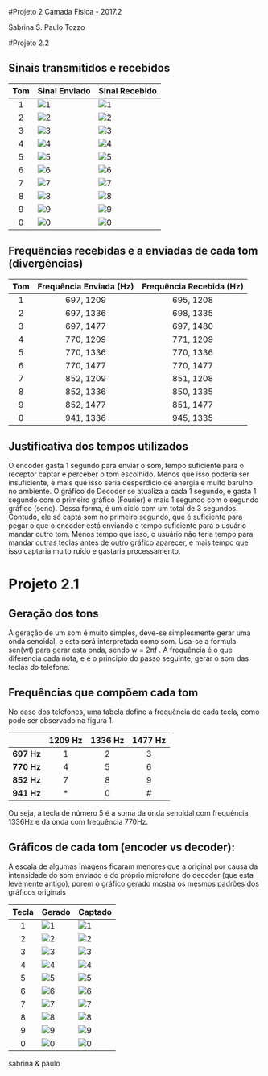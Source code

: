 ﻿#Projeto 2 Camada Física - 2017.2

Sabrina S.
Paulo Tozzo

#Projeto 2.2

## Sinais transmitidos e recebidos
| Tom   | Sinal Enviado		           |Sinal Recebido	            |
|:-----:|----------------------------------|--------------------------------|
|1      | ![1](imagem_enconder/db-1.png)   |![1](imagem_decoder/db_1.png)   |
|2      | ![2](imagem_enconder/db-2.png)   |![2](imagem_decoder/db_2.png)   |
|3      | ![3](imagem_enconder/db-3.png)   |![3](imagem_decoder/db_3.png)   |
|4      | ![4](imagem_enconder/db-4.png)   |![4](imagem_decoder/db_4.png)   |
|5      | ![5](imagem_enconder/db-5.png)   |![5](imagem_decoder/db_5.png)   |
|6      | ![6](imagem_enconder/db-6.png)   |![6](imagem_decoder/db_6.png)   |
|7      | ![7](imagem_enconder/db-7.png)   |![7](imagem_decoder/db_7.png)   |
|8      | ![8](imagem_enconder/db-8.png)   |![8](imagem_decoder/db_8.png)   |
|9      | ![9](imagem_enconder/db-9.png)   |![9](imagem_decoder/db_9.png)   | 
|0      | ![0](imagem_enconder/db.png)     |![0](imagem_decoder/db.png)     |


## Frequências recebidas e a enviadas de cada tom (divergências)

| Tom   | Frequência Enviada (Hz) |Frequência Recebida (Hz)|
|:-----:|:-----------------------:|:----------------------:|
|1      |697, 1209                |695, 1208               |
|2      |697, 1336                |698, 1335               |
|3      |697, 1477                |697, 1480               |
|4      |770, 1209                |771, 1209               |
|5      |770, 1336                |770, 1336               |
|6      |770, 1477                |770, 1477               |
|7      |852, 1209                |851, 1208               |
|8      |852, 1336                |850, 1335               |
|9      |852, 1477                |851, 1477               | 
|0      |941, 1336                |945, 1335               |


## Justificativa dos tempos utilizados
O encoder gasta 1 segundo para enviar o som, tempo suficiente para o receptor captar e perceber o tom escolhido. Menos que isso poderia ser insuficiente, e mais que isso seria desperdicio de energia e muito barulho no ambiente.
O gráfico do Decoder se atualiza a cada 1 segundo, e gasta 1 segundo com o primeiro gráfico (Fourier) e mais 1 segundo com o segundo gráfico (seno). Dessa forma, é um ciclo com um total de 3 segundos. Contudo, ele só capta som no primeiro segundo, que é suficiente para pegar o que o encoder está enviando e tempo suficiente para o usuário mandar outro tom. Menos tempo que isso, o usuário não teria tempo para mandar outras teclas antes de outro gráfico aparecer, e mais tempo que isso captaria muito ruído e gastaria processamento.

# Projeto 2.1

## Geração dos tons

A geração de um som é muito simples, deve-se simplesmente gerar uma onda senoidal, e esta será interpretada como som. 
Usa-se a formula sen(wt) para gerar esta onda, sendo w = 2πf . A frequência é o que diferencia cada nota, e é o principio do passo seguinte; gerar o som das teclas do telefone.

## Frequências que compõem cada tom

No caso dos telefones, uma tabela define a frequência de cada tecla, como pode ser observado na figura 1.

|             |1209 Hz  |1336 Hz  |1477 Hz  |
|:-----------:|:-------:|:-------:|:-------:|
|**697 Hz**   |1        |2        |3        |
|**770 Hz**   |4        |5        |6        |
|**852 Hz**   |7        |8        |9        |
|**941 Hz**   |*        |0        |#        |

Ou seja, a tecla de número 5 é a soma da onda senoidal com frequência 1336Hz e da onda com frequência 770Hz. 

## Gráficos de cada tom (encoder vs decoder):

A escala de algumas imagens ficaram menores que a original por causa da intensidade do som enviado e do próprio microfone do decoder (que esta levemente antigo), porem o gráfico gerado mostra os mesmos padrões dos gráficos originais

| Tecla | Gerado                  	      |Captado     		          |
|:-----:|-------------------------------------|-----------------------------------|
|1      | ![1](imagem_enconder/tecla_1.png)   |![1](imagem_decoder/tecla_1.png)   |
|2      | ![2](imagem_enconder/tecla_2.png)   |![2](imagem_decoder/tecla_2.png)   |
|3      | ![3](imagem_enconder/tecla_3.png)   |![3](imagem_decoder/tecla_3.png)   |
|4      | ![4](imagem_enconder/tecla_4.png)   |![4](imagem_decoder/tecla_4.png)   |
|5      | ![5](imagem_enconder/tecla_5.png)   |![5](imagem_decoder/tecla_5.png)   |
|6      | ![6](imagem_enconder/tecla_6.png)   |![6](imagem_decoder/tecla_6.png)   |
|7      | ![7](imagem_enconder/tecla_7.png)   |![7](imagem_decoder/tecla_7.png)   |
|8      | ![8](imagem_enconder/tecla_8.png)   |![8](imagem_decoder/tecla_8.png)   |
|9      | ![9](imagem_enconder/tecla_9.png)   |![9](imagem_decoder/tecla_9.png)   |
|0      | ![0](imagem_enconder/tecla_0.png)   |![0](imagem_decoder/tecla_0.png)   |

sabrina & paulo